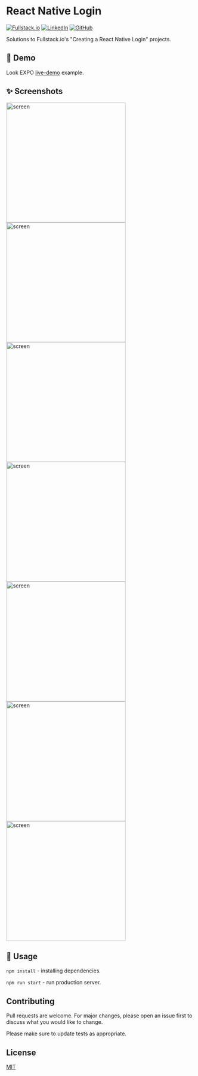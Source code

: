 # React Native Login

[![Fullstack.io](https://img.shields.io/badge/Fullstack.io-React_Native-5087B2.svg?style=flat&logo=react)](https://www.newline.co/courses/creating-a-react-native-login/)
[![LinkedIn](https://img.shields.io/badge/Linkedin-r0mm4k-5087B2.svg?style=flat&logo=linkedin)](https://linkedin.com/in/r0mm4k)
[![GitHub](https://img.shields.io/badge/GitHub-r0mm4k-lightgrey.svg?style=flat&logo=github)](https://github.com/r0mm4k)

Solutions to Fullstack.io's "Creating a React Native Login" projects.

## 🔆 Demo
Look EXPO [live-demo](https://expo.dev/@r0mm4k/react-native-login) example.

## ✨ Screenshots
<img src="screenshots/start.png" width="320" alt="screen"/> <img src="screenshots/login.png" width="320" alt="screen"/>
<img src="screenshots/register.png" width="320" alt="screen"/> <img src="screenshots/forgot-password.png" width="320" alt="screen"/>
<img src="screenshots/home.png" width="320" alt="screen"/> <img src="screenshots/drawer.png" width="320" alt="screen"/>
<img src="screenshots/profile.png" width="320" alt="screen"/>

## 🚀 Usage

`npm install` - installing dependencies.

`npm run start` - run production server.

## Contributing
Pull requests are welcome. For major changes, please open an issue first to discuss what you would like to change.

Please make sure to update tests as appropriate.

## License
[MIT](https://choosealicense.com/licenses/mit/)
